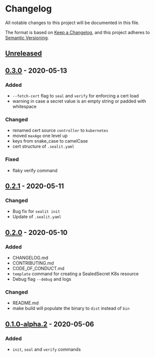 # Changelog
All notable changes to this project will be documented in this file.

The format is based on [Keep a Changelog](https://keepachangelog.com/en/1.0.0/),
and this project adheres to [Semantic Versioning](https://semver.org/spec/v2.0.0.html).

## [Unreleased]

## [0.3.0] - 2020-05-13
### Added
- `--fetch-cert` flag to `seal` and `verify` for enforcing a cert load
- warning in case a secret value is an empty string or padded with whitespace
### Changed
- renamed cert source `controller` to `kubernetes`
- moved `maxAge` one level up
- keys from snake_case to camelCase
- cert structure of `.sealit.yaml`
### Fixed
- flaky verify command

## [0.2.1] - 2020-05-11
### Changed
- Bug fix for `sealit init`
- Update of `.sealit.yaml`

## [0.2.0] - 2020-05-10
### Added
- CHANGELOG.md
- CONTRIBUTING.md
- CODE_OF_CONDUCT.md
- `template` command for creating a SealedSecret K8s resource
- Debug flag `--debug` and logs
### Changed
- README.md
- make build will populate the binary to `dist` instead of `bin`

## [0.1.0-alpha.2] - 2020-05-06
### Added
- `init`, `seal` and `verify` commands

[Unreleased]: https://github.com/dschniepp/sealit/compare/v0.3.0...HEAD
[0.3.0]: https://github.com/dschniepp/sealit/compare/v0.2.1...v0.3.0
[0.2.1]: https://github.com/dschniepp/sealit/compare/v0.2.0...v0.2.1
[0.2.0]: https://github.com/dschniepp/sealit/compare/v0.1.0-alpha.2...v0.2.0
[0.1.0-alpha.2]: https://github.com/dschniepp/sealit/releases/tag/v0.1.0-alpha.2